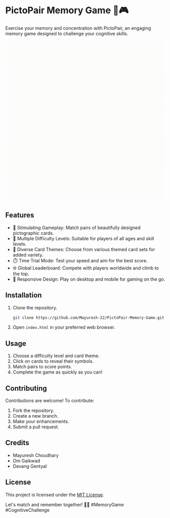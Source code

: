 # PictoPair Memory Game 🧠🎮

Exercise your memory and concentration with PictoPair, an engaging memory game designed to challenge your cognitive skills.

![PictoPair Preview](/assets/images/logogif.gif)

## Features

- 🌟 Stimulating Gameplay: Match pairs of beautifully designed pictographic cards.
- 🎯 Multiple Difficulty Levels: Suitable for players of all ages and skill levels.
- 🎨 Diverse Card Themes: Choose from various themed card sets for added variety.
- ⏱️ Time Trial Mode: Test your speed and aim for the best score.
- 🌐 Global Leaderboard: Compete with players worldwide and climb to the top.
- 📱 Responsive Design: Play on desktop and mobile for gaming on the go.


## Installation

1. Clone the repository.
   ```sh
   git clone https://github.com/Mayuresh-22/PictoPair-Memory-Game.git
   ```
2. Open `index.html` in your preferred web browser.

## Usage

1. Choose a difficulty level and card theme.
2. Click on cards to reveal their symbols.
3. Match pairs to score points.
4. Complete the game as quickly as you can!

## Contributing

Contributions are welcome! To contribute:

1. Fork the repository.
2. Create a new branch.
3. Make your enhancements.
4. Submit a pull request.

## Credits

- Mayuresh Choudhary
- Om Gaikwad
- Devang Gentyal

## License

This project is licensed under the [MIT License](LICENSE).

Let's match and remember together! 🧩🧠 #MemoryGame #CognitiveChallenge


